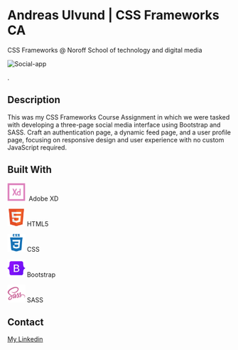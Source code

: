 <h1>Andreas Ulvund | CSS Frameworks CA</h1>
<p>CSS Frameworks @ Noroff School of technology and digital media</p>

![Social-app](https://github.com/Ulvounth/css-frameworks-ca/assets/98667510/1a82c0f7-068e-4b6e-b757-322d1da58cb0)


.

## Description

This was my CSS Frameworks Course Assignment in which we were tasked with developing a three-page social media interface using Bootstrap and SASS.
Craft an authentication page, a dynamic feed page, and a user profile page, focusing on responsive design and user experience with no custom JavaScript required.

## Built With

<img src="https://github.com/devicons/devicon/blob/master/icons/xd/xd-line.svg" title="XD" alt="XD" width="40" height="40"/>&nbsp;  Adobe XD 

<img src="https://github.com/devicons/devicon/blob/master/icons/html5/html5-original.svg" title="HTML5" alt="HTML" width="40" height="40"/>  HTML5

<img src="https://github.com/devicons/devicon/blob/master/icons/css3/css3-plain-wordmark.svg"  title="CSS3" alt="CSS" width="40" height="40"/>  CSS

<img src="https://github.com/devicons/devicon/blob/master/icons/bootstrap/bootstrap-original.svg"  title="CSS3" alt="Bootstrap" width="40" height="40"/>  Bootstrap

<img src="https://github.com/devicons/devicon/blob/master/icons/sass/sass-original.svg"  title="CSS3" alt="SASS" width="40" height="40"/>  SASS


## Contact

[My Linkedin](https://www.linkedin.com/in/andreas-ulvund-98066376/)
